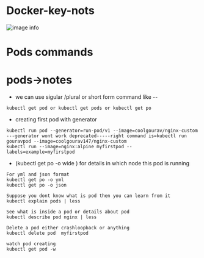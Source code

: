 # Docker-key-nots
![image info](./)

# Pods commands
# pods->notes
- we can use sigular /plural or short form command like --
```
kubectl get pod or kubectl get pods or kubectl get po
 ```
 - creating first pod with generator
 ```
 kubectl run pod --generator=run-pod/v1 --image=coolgourav/nginx-custom ---generator wont work deprecated-----right command is=kubectl run gouravpod --image=coolgourav147/nginx-custom
 kubectl run --image=nginx:alpine myfirstpod -- labels=example=myfirstpod
 ```
 - (kubectl get po -o wide ) for details in which node this pod is running
 ``` 
For yml and json format
 kubectl get po -o yml
 kubectl get po -o json

 ```
 ```
 Suppose you dont know what is pod then you can learn from it
 kubectl explain pods | less
 ```
 
 ```
 See what is inside a pod or details about pod
 kubectl describe pod nginx | less
 ```
 ```
 Delete a pod either crashloopback or anything
 kubectl delete pod  myfirstpod
 ```
 ```
 watch pod creating
 kubectl get pod -w
 ```
